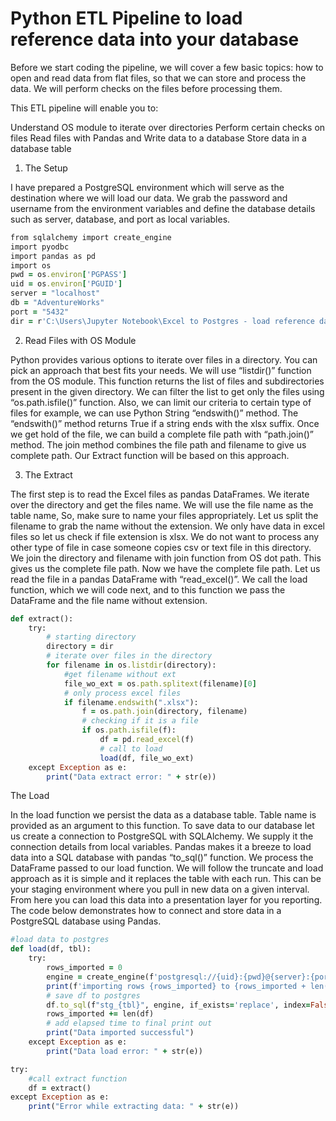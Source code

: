 # Python ETL Pipeline to load reference data into your database

Before we start coding the pipeline, we will cover a few basic topics: how to open and read data from flat files, so that we can store and process the data. We will perform checks on the files before processing them.

This ETL pipeline will enable you to:

Understand OS module to iterate over directories
Perform certain checks on files
Read files with Pandas and Write data to a database
Store data in a database table

1. The Setup

I have prepared a PostgreSQL environment which will serve as the destination where we will load our data. 
We grab the password and username from the environment variables and define the database details such as server, database, and port as local variables.

```ruby
from sqlalchemy import create_engine
import pyodbc
import pandas as pd
import os
pwd = os.environ['PGPASS']
uid = os.environ['PGUID']
server = "localhost"
db = "AdventureWorks"
port = "5432"
dir = r'C:\Users\Jupyter Notebook\Excel to Postgres - load reference data to database with Python ETL Pipeline'
```

2. Read Files with OS Module

Python provides various options to iterate over files in a directory. You can pick an approach that best fits your needs. 
We will use “listdir()” function from the OS module. This function returns the list of files and subdirectories present in the given directory. 
We can filter the list to get only the files using “os.path.isfile()” function. 
Also, we can limit our criteria to certain type of files for example, we can use Python String “endswith()” method. 
The “endswith()” method returns True if a string ends with the xlsx suffix. Once we get hold of the file, we can build a complete file path with “path.join()” method. 
The join method combines the file path and filename to give us complete path. Our Extract function will be based on this approach.

3. The Extract

The first step is to read the Excel files as pandas DataFrames. We iterate over the directory and get the files name. 
We will use the file name as the table name, So, make sure to name your files appropriately. 
Let us split the filename to grab the name without the extension.
We only have data in excel files so let us check if file extension is xlsx. We do not want to process any other type of file in case someone copies csv or text file in this directory.
We join the directory and filename with join function from OS dot path. This gives us the complete file path.
Now we have the complete file path. Let us read the file in a pandas DataFrame with “read_excel()”. 
We call the load function, which we will code next, and to this function we pass the DataFrame and the file name without extension.

```ruby
def extract():
    try:
        # starting directory
        directory = dir
        # iterate over files in the directory
        for filename in os.listdir(directory):
            #get filename without ext
            file_wo_ext = os.path.splitext(filename)[0]
            # only process excel files
            if filename.endswith(".xlsx"):
                f = os.path.join(directory, filename)
                # checking if it is a file
                if os.path.isfile(f):
                    df = pd.read_excel(f)
                    # call to load
                    load(df, file_wo_ext)
    except Exception as e:
        print("Data extract error: " + str(e))
```

The Load

In the load function we persist the data as a database table. 
Table name is provided as an argument to this function. 
To save data to our database let us create a connection to PostgreSQL with SQLAlchemy. 
We supply it the connection details from local variables. 
Pandas makes it a breeze to load data into a SQL database with pandas “to_sql()” function. 
We process the DataFrame passed to our load function. We will follow the truncate and load approach as it is simple and it replaces the table with each run. 
This can be your staging environment where you pull in new data on a given interval. 
From here you can load this data into a presentation layer for you reporting. 
The code below demonstrates how to connect and store data in a PostgreSQL database using Pandas.


```ruby
#load data to postgres
def load(df, tbl):
    try:
        rows_imported = 0
        engine = create_engine(f'postgresql://{uid}:{pwd}@{server}:{port}/{db}')
        print(f'importing rows {rows_imported} to {rows_imported + len(df)}... ')
        # save df to postgres
        df.to_sql(f"stg_{tbl}", engine, if_exists='replace', index=False)
        rows_imported += len(df)
        # add elapsed time to final print out
        print("Data imported successful")
    except Exception as e:
        print("Data load error: " + str(e))

try:
    #call extract function
    df = extract()
except Exception as e:
    print("Error while extracting data: " + str(e))
```




